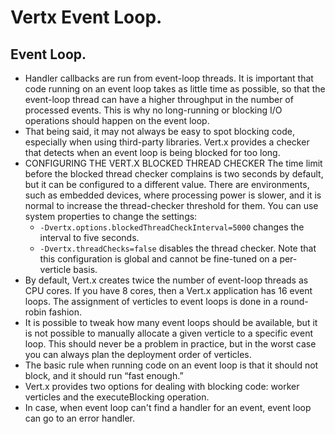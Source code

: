 # Vertx Event Loop.

## Event Loop.
* Handler callbacks are run from event-loop threads. It is important that code running on an event loop takes as little
  time as possible, so that the event-loop thread can have a higher throughput in the number of processed events.
  This is why no long-running or blocking I/O operations should happen on the event loop.
* That being said, it may not always be easy to spot blocking code, especially when using third-party libraries.
  Vert.x provides a checker that detects when an event loop is being blocked for too long.
* CONFIGURING THE VERT.X BLOCKED THREAD CHECKER
  The time limit before the blocked thread checker complains is two seconds by default, but it can be configured to a
  different value. There are environments, such as embedded devices, where processing power is slower, and it is normal
  to increase the thread-checker threshold for them.
  You can use system properties to change the settings:
    * `-Dvertx.options.blockedThreadCheckInterval=5000` changes the interval to five seconds.
    * `-Dvertx.threadChecks=false` disables the thread checker.
      Note that this configuration is global and cannot be fine-tuned on a per-verticle basis.
* By default, Vert.x creates twice the number of event-loop threads as CPU cores. If you have 8 cores, then a Vert.x
  application has 16 event loops. The assignment of verticles to event loops is done in a round-robin fashion.
* It is possible to tweak how many event loops should be available, but it is not possible to manually allocate a given
  verticle to a specific event loop. This should never be a problem in practice, but in the worst case you can always
  plan the deployment order of verticles.
* The basic rule when running code on an event loop is that it should not block, and it should run “fast enough.”
* Vert.x provides two options for dealing with blocking code: worker verticles and the executeBlocking operation.
* In case, when event loop can't find a handler for an event, event loop can go to an error handler.